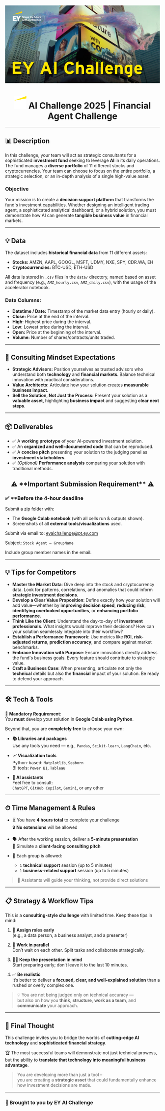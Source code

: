 ![alt text](https://github.com/EYAIChallenge/Overview/blob/main/Banner-EY-1280x640.jpg "EY AI Challenge")

<h1 align="center"> <img src="https://github.com/EYAIChallenge/Overview/blob/main/EY_Logo_Beam_RGB_White_Yellow.png" width="40" alt="Logo"/> AI Challenge 2025 | Financial Agent Challenge </h1>

---

## 📊 Description

In this challenge, your team will act as strategic consultants for a sophisticated **investment fund** seeking to leverage **AI** in its daily operations. The fund manages a **diverse portfolio** of 11 different stocks and cryptocurrencies. Your team can choose to focus on the entire portfolio, a strategic selection, or an in-depth analysis of a single high-value asset.

### **Objective**  
Your mission is to create a **decision support platform** that transforms the fund's investment capabilities. Whether designing an intelligent trading agent, a sophisticated analytical dashboard, or a hybrid solution, you must demonstrate how AI can generate **tangible business value** in financial markets.

---

## 💡 Data

The dataset includes **historical financial data** from 11 different assets:  
- **Stocks:** AMZN, AAPL, GOOGL, MSFT, UDMY, NXE, SPY, CDR.WA, EH  
- **Cryptocurrencies:** BTC-USD, ETH-USD  

All data is stored in `.csv` files in the `data/` directory, named based on asset and frequency (e.g., `AMZ_hourly.csv`, `AMZ_daily.csv`), with the usage of the accelerator notebook.  

### Data Columns:
- **Datetime / Date:** Timestamp of the market data entry (hourly or daily).
- **Close:** Price at the end of the interval.
- **High:** Highest price during the interval.
- **Low:** Lowest price during the interval.
- **Open:** Price at the beginning of the interval.
- **Volume:** Number of shares/contracts/units traded.

---

## 🎯 Consulting Mindset Expectations

- **Strategic Advisors:** Position yourselves as trusted advisors who understand both **technology** and **financial markets**. Balance technical innovation with practical considerations.
- **Value Architects:** Articulate how your solution creates **measurable business impact**.
- **Sell the Solution, Not Just the Process:** Present your solution as a **valuable asset**, highlighting **business impact** and suggesting **clear next steps**.

---

## 📦 Deliverables

- ✅ A **working prototype** of your AI-powered investment solution.
- ✅ An **organized and well-documented code** that can be reproduced.
- ✅ A **concise pitch** presenting your solution to the judging panel as **investment stakeholders**.
- ✅ *(Optional)* **Performance analysis** comparing your solution with traditional methods.

<h2 align="center"> ⚠️ **Important Submission Requirement** ⚠️ </h2>
<h3> ✅ **Before the 4-hour deadline</h3>

Submit a zip folder with:
- The **Google Colab notebook** (with all cells run & outputs shown).
- Screenshots of all **external tools/visualizations** used.

Submit via email to: [eyaichallenge@pt.ey.com](mailto:eyaichallenge@pt.ey.com)

Subject: `Stock Agent – GroupName`

Include group member names in the email.

---

## 💡 Tips for Competitors

- **Master the Market Data**: Dive deep into the stock and cryptocurrency data. Look for patterns, correlations, and anomalies that could inform **strategic investment decisions**.
- **Develop a Clear Value Proposition**: Define exactly how your solution will add value—whether by **improving decision speed**, **reducing risk**, **identifying overlooked opportunities**, or **enhancing portfolio performance**.
- **Think Like the Client**: Understand the day-to-day of **investment professionals**. What insights would improve their decisions? How can your solution seamlessly integrate into their workflow?
- **Establish a Performance Framework**: Use metrics like **ROI**, **risk-adjusted returns**, **prediction accuracy**, and compare against market benchmarks.
- **Embrace Innovation with Purpose**: Ensure innovations directly address the fund's business goals. Every feature should contribute to strategic value.
- **Craft a Business Case**: When presenting, articulate not only the **technical** details but also the **financial** impact of your solution. Be ready to defend your approach.

---

## 🛠 Tech & Tools

🚨 **Mandatory Requirement**:  
You **must** develop your solution in **Google Colab using Python**.

Beyond that, you are **completely free** to choose your own:

- **📚 Libraries and packages**  
  Use any tools you need — e.g., `Pandas`, `Scikit-learn`, `LangChain`, etc.

- **📈 Visualization tools**  
  Python-based: `Matplotlib`, `Seaborn`  
  BI tools: `Power BI`, `Tableau`

- **🤖 AI assistants**  
  Feel free to consult:  
  `ChatGPT`, `GitHub Copilot`, `Gemini`, or any other

---

## ⏱ Time Management & Rules

- ⏳ You have **4 hours total** to complete your challenge  
  🔒 **No extensions** will be allowed

- 🗣 After the working session, deliver a **5-minute presentation**  
  🎯 Simulate a **client-facing consulting pitch**

- 👥 Each group is allowed:
  - `1` **technical support** session (up to 5 minutes)
  - `1` **business-related support** session (up to 5 minutes)

> 🧠 Assistants will guide your thinking, not provide direct solutions

---

## 📋 Strategy & Workflow Tips

This is a **consulting-style challenge** with limited time. Keep these tips in mind:

1. 👥 **Assign roles early**  
   (e.g., a data person, a business analyst, and a presenter)

2. 🔁 **Work in parallel**  
   Don’t wait on each other. Split tasks and collaborate strategically.

3. 🧑‍🏫 **Keep the presentation in mind**  
   Start preparing early; don’t leave it to the last 10 minutes.

4. ✅ **Be realistic**  
   It’s better to deliver a **focused, clear, and well-explained solution** than a rushed or overly complex one.

> 💡 You are not being judged only on technical accuracy —  
> but also on how you **think**, **structure**, **work as a team**, and **communicate** your approach.

---

## 💬 Final Thought

This challenge invites you to bridge the worlds of **cutting-edge AI technology** and **sophisticated financial strategy**.

🏆 The most successful teams will demonstrate not just technical prowess,  
but the ability to **translate that technology into meaningful business advantage**.

> You are developing more than just a tool –  
> you are creating a **strategic asset** that could fundamentally enhance how investment decisions are made.

---

### 🏁 Brought to you by **EY AI Challenge**
